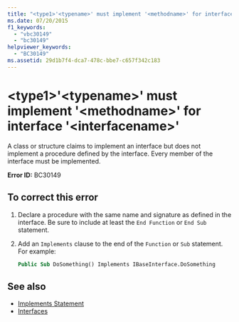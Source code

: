 ```yaml
---
title: "<type1>'<typename>' must implement '<methodname>' for interface '<interfacename>'"
ms.date: 07/20/2015
f1_keywords: 
  - "vbc30149"
  - "bc30149"
helpviewer_keywords: 
  - "BC30149"
ms.assetid: 29d1b7f4-dca7-478c-bbe7-c657f342c183
---
```

# \<type1>'\<typename>' must implement '\<methodname>' for interface '\<interfacename>'
A class or structure claims to implement an interface but does not implement a procedure defined by the interface. Every member of the interface must be implemented.  
  
 **Error ID:** BC30149  
  
## To correct this error  
  
1. Declare a procedure with the same name and signature as defined in the interface. Be sure to include at least the `End Function` or `End Sub` statement.  
  
2. Add an `Implements` clause to the end of the `Function` or `Sub` statement. For example:  
  
    ```vb  
    Public Sub DoSomething() Implements IBaseInterface.DoSomething  
    ```  
  
## See also

- [Implements Statement](../../../visual-basic/language-reference/statements/implements-statement.md)
- [Interfaces](../../../visual-basic/programming-guide/language-features/interfaces/index.md)
